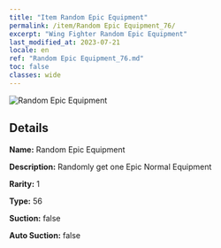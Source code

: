 ```yaml
---
title: "Item Random Epic Equipment"
permalink: /item/Random Epic Equipment_76/
excerpt: "Wing Fighter Random Epic Equipment"
last_modified_at: 2023-07-21
locale: en
ref: "Random Epic Equipment_76.md"
toc: false
classes: wide
---
```



 ![Random Epic Equipment](/images/item/Random_Epic_Equipment_p.png)



## Details

 **Name:** Random Epic Equipment 

 **Description:** Randomly get one Epic Normal Equipment

 **Rarity:** 1 

 **Type:** 56 

 **Suction:** false 

 **Auto Suction:** false 


